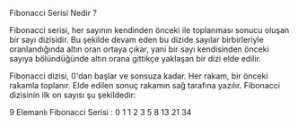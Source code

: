 Fibonacci Serisi Nedir ?

Fibonacci serisi, her sayının kendinden önceki ile toplanması sonucu oluşan bir sayı dizisidir. Bu şekilde devam eden bu dizide sayılar birbirleriyle oranlandığında altın oran ortaya çıkar, yani bir sayı kendisinden önceki sayıya bölündüğünde altın orana gittikçe yaklaşan bir dizi elde edilir.

Fibonacci dizisi, 0'dan başlar ve sonsuza kadar. Her rakam, bir önceki rakamla toplanır. Elde edilen sonuç rakamın sağ tarafına yazılır. Fibonacci dizisinin ilk on sayısı şu şekildedir:

 9 Elemanlı Fibonacci Serisi : 0 1 1 2 3 5 8 13 21 34
